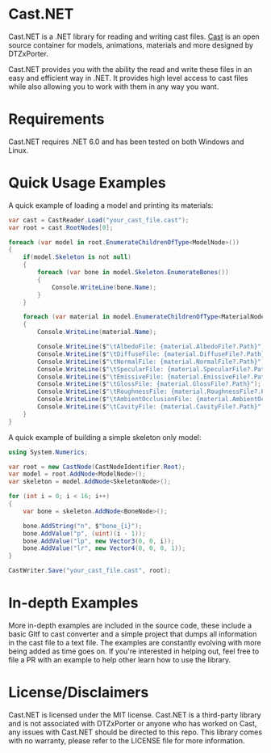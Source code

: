 # Cast.NET

Cast.NET is a .NET library for reading and writing cast files. [Cast](https://github.com/dtzxporter/cast) is an open source container for models, animations, materials and more designed by DTZxPorter.

Cast.NET provides you with the ability the read and write these files in an easy and efficient way in .NET. It provides high level access to cast files while also allowing you to work with them in any way you want.

# Requirements

Cast.NET requires .NET 6.0 and has been tested on both Windows and Linux.

# Quick Usage Examples

A quick example of loading a model and printing its materials:

```cs
var cast = CastReader.Load("your_cast_file.cast");
var root = cast.RootNodes[0];

foreach (var model in root.EnumerateChildrenOfType<ModelNode>())
{
    if(model.Skeleton is not null)
    {
        foreach (var bone in model.Skeleton.EnumerateBones())
        {
            Console.WriteLine(bone.Name);
        }
    }

    foreach (var material in model.EnumerateChildrenOfType<MaterialNode>())
    {
        Console.WriteLine(material.Name);

        Console.WriteLine($"\tAlbedoFile: {material.AlbedoFile?.Path}");
        Console.WriteLine($"\tDiffuseFile: {material.DiffuseFile?.Path}");
        Console.WriteLine($"\tNormalFile: {material.NormalFile?.Path}");
        Console.WriteLine($"\tSpecularFile: {material.SpecularFile?.Path}");
        Console.WriteLine($"\tEmissiveFile: {material.EmissiveFile?.Path}");
        Console.WriteLine($"\tGlossFile: {material.GlossFile?.Path}");
        Console.WriteLine($"\tRoughnessFile: {material.RoughnessFile?.Path}");
        Console.WriteLine($"\tAmbientOcclusionFile: {material.AmbientOcclusionFile?.Path}");
        Console.WriteLine($"\tCavityFile: {material.CavityFile?.Path}");
    }
}
```

A quick example of building a simple skeleton only model:

```cs
using System.Numerics;

var root = new CastNode(CastNodeIdentifier.Root);
var model = root.AddNode<ModelNode>();
var skeleton = model.AddNode<SkeletonNode>();

for (int i = 0; i < 16; i++)
{
    var bone = skeleton.AddNode<BoneNode>();

    bone.AddString("n", $"bone_{i}");
    bone.AddValue("p", (uint)(i - 1));
    bone.AddValue("lp", new Vector3(0, 0, i));
    bone.AddValue("lr", new Vector4(0, 0, 0, 1));
}

CastWriter.Save("your_cast_file.cast", root);
```
# In-depth Examples

More in-depth examples are included in the source code, these include a basic Gltf to cast converter and a simple project that dumps all information in the cast file to a text file. The examples are constantly evolving with more being added as time goes on. If you're interested in helping out, feel free to file a PR with an example to help other learn how to use the library.

# License/Disclaimers

Cast.NET is licensed under the MIT license. Cast.NET is a third-party library and is not associated with DTZxPorter or anyone who has worked on Cast, any issues with Cast.NET should be directed to this repo. This library comes with no warranty, please refer to the LICENSE file for more information.